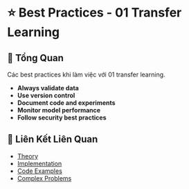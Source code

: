 # ⭐ Best Practices - 01 Transfer Learning

## 🎯 Tổng Quan

Các best practices khi làm việc với 01 transfer learning.

- **Always validate data**
- **Use version control**
- **Document code and experiments**
- **Monitor model performance**
- **Follow security best practices**

## 🔗 Liên Kết Liên Quan

- [Theory](./THEORY_01_transfer_learning.md)
- [Implementation](./IMPLEMENTATION_01_transfer_learning.md)
- [Code Examples](./CODE_EXAMPLES_01_transfer_learning.md)
- [Complex Problems](./COMPLEX_PROBLEMS.md)
